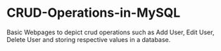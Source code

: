 # CRUD-Operations-in-MySQL
Basic Webpages to depict crud operations such as Add User, Edit User, Delete User and storing respective values in a database.
